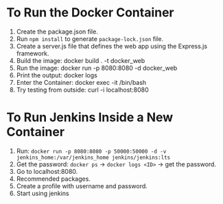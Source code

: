 # To Run the Docker Container
1. Create the package.json file.
2. Run `npm install` to generate `package-lock.json` file.
3. Create a server.js file that defines the web app using the Express.js framework.
4. Build the image: docker build . -t docker_web
5. Run the image: docker run -p 8080:8080 -d docker_web
6. Print the output: docker logs <container id>
7. Enter the Container: docker exec -it <container id> /bin/bash
8. Try testing from outside: curl -i localhost:8080

# To Run Jenkins Inside a New Container
1. Run: `docker run -p 8080:8080 -p 50000:50000 -d -v jenkins_home:/var/jenkins_home jenkins/jenkins:lts`
2. Get the password: `docker ps` -> `docker logs <ID>` -> get the password.
3. Go to localhost:8080.
4. Recommended packages.
5. Create a profile with username and password.
6. Start using jenkins
